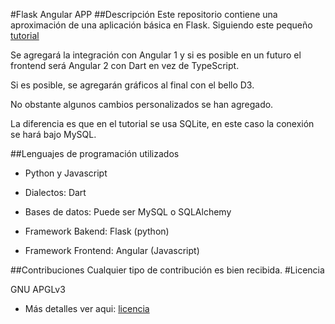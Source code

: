 #Flask Angular APP
##Descripción
Este repositorio contiene una aproximación de una aplicación básica en Flask.
Siguiendo este pequeño [tutorial](https://realpython.com/blog/python/flask-by-example-part-1-project-setup/)

Se agregará la integración con Angular 1  y si es posible en un futuro 
el frontend será Angular 2 con Dart en vez de TypeScript.

Si es posible, se agregarán gráficos al final con el bello D3.

No obstante algunos cambios personalizados se han agregado.

La diferencia es que en el tutorial se usa SQLite, en este caso la conexión se hará bajo  MySQL.

##Lenguajes de programación utilizados

* Python y Javascript

* Dialectos: Dart
  
* Bases de datos: Puede ser MySQL o SQLAlchemy
  
* Framework Bakend: Flask (python)
  
* Framework Frontend: Angular (Javascript)

##Contribuciones
Cualquier tipo de contribución es bien recibida.
#Licencia

GNU APGLv3

* Más detalles ver aqui: [licencia](https://github.com/FerDoranNie/FlaskAngular/blob/master/LICENSE)



